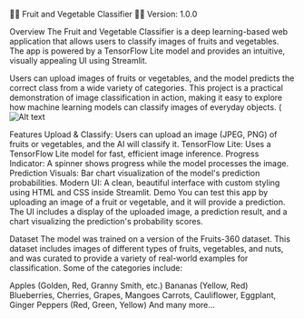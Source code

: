 🍎🍉 Fruit and Vegetable Classifier 🍇🥕
Version: 1.0.0

Overview
The Fruit and Vegetable Classifier is a deep learning-based web application that allows users to classify images of fruits and vegetables. The app is powered by a TensorFlow Lite model and provides an intuitive, visually appealing UI using Streamlit.

Users can upload images of fruits or vegetables, and the model predicts the correct class from a wide variety of categories. This project is a practical demonstration of image classification in action, making it easy to explore how machine learning models can classify images of everyday objects.
(![Alt text](https://www.facebook.com/photo?fbid=3490535741238792&set=a.1380676142224773)

Features
Upload & Classify: Users can upload an image (JPEG, PNG) of fruits or vegetables, and the AI will classify it.
TensorFlow Lite: Uses a TensorFlow Lite model for fast, efficient image inference.
Progress Indicator: A spinner shows progress while the model processes the image.
Prediction Visuals: Bar chart visualization of the model's prediction probabilities.
Modern UI: A clean, beautiful interface with custom styling using HTML and CSS inside Streamlit.
Demo
You can test this app by uploading an image of a fruit or vegetable, and it will provide a prediction. The UI includes a display of the uploaded image, a prediction result, and a chart visualizing the prediction's probability scores.

Dataset
The model was trained on a version of the Fruits-360 dataset. This dataset includes images of different types of fruits, vegetables, and nuts, and was curated to provide a variety of real-world examples for classification. Some of the categories include:

Apples (Golden, Red, Granny Smith, etc.)
Bananas (Yellow, Red)
Blueberries, Cherries, Grapes, Mangoes
Carrots, Cauliflower, Eggplant, Ginger
Peppers (Red, Green, Yellow)
And many more...
